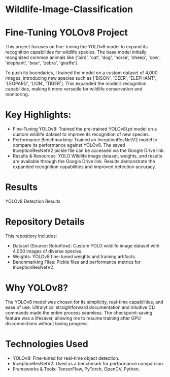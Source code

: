 # Wildlife-Image-Classification

# Fine-Tuning YOLOv8 Project
This project focuses on fine-tuning the YOLOv8 model to expand its recognition capabilities for wildlife species. The base model initially recognized common animals like {'bird', 'cat', 'dog', 'horse', 'sheep', 'cow', 'elephant', 'bear', 'zebra', 'giraffe'}.

To push its boundaries, I trained the model on a custom dataset of 4,000 images, introducing new species such as ['BISON', 'DEER', 'ELEPHANT', 'LEOPARD', 'LION', 'TIGER']. This expanded the model’s recognition capabilities, making it more versatile for wildlife conservation and monitoring.

# Key Highlights:
- Fine-Tuning YOLOv8: Trained the pre-trained YOLOv8l.pt model on a custom wildlife dataset to improve its recognition of new species.
- Performance Benchmarking: Trained an InceptionResNetV2 model to compare its performance against YOLOv8.
The saved InceptionResNetV2 pickle file can be accessed via the Google Drive link.
- Results & Resources:
YOLO Wildlife image dataset, weights, and results are available through the Google Drive link.
Results demonstrate the expanded recognition capabilities and improved detection accuracy.

# Results
YOLOv8 Detection Results



# Repository Details
This repository includes:

- Dataset (Source: Roboflow): Custom YOLO wildlife image dataset with 4,000 images of diverse species.
- Weights: YOLOv8 fine-tuned weights and training artifacts.
- Benchmarking Files: Pickle files and performance metrics for InceptionResNetV2.

  
# Why YOLOv8?
The YOLOv8 model was chosen for its simplicity, real-time capabilities, and ease of use. Ultralytics’ straightforward documentation and intuitive CLI commands made the entire process seamless. The checkpoint-saving feature was a lifesaver, allowing me to resume training after GPU disconnections without losing progress.

# Technologies Used
- YOLOv8: Fine-tuned for real-time object detection.
- InceptionResNetV2: Used as a benchmark for performance comparison.
- Frameworks & Tools: TensorFlow, PyTorch, OpenCV, Python.
